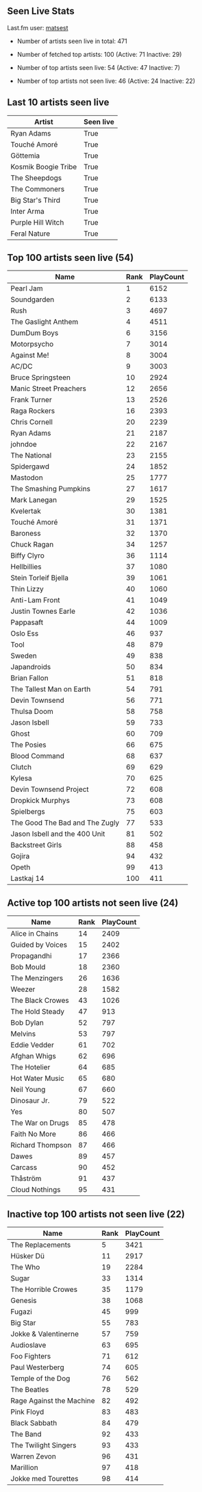 ## Seen Live Stats

Last.fm user: [matsest](https://www.last.fm/user/matsest)

- Number of artists seen live in total: 471

- Number of fetched top artists: 100 (Active: 71 Inactive: 29)

- Number of top artists seen live: 54 (Active: 47 Inactive: 7)

- Number of top artists not seen live: 46 (Active: 24 Inactive: 22)

## Last 10 artists seen live

Artist              | Seen live
------------------- | ---------
Ryan Adams          | True     
Touché Amoré        | True     
Göttemia            | True     
Kosmik Boogie Tribe | True     
The Sheepdogs       | True     
The Commoners       | True     
Big Star's Third    | True     
Inter Arma          | True     
Purple Hill Witch   | True     
Feral Nature        | True     

## Top 100 artists seen live (54)

Name                           | Rank | PlayCount
------------------------------ | ---- | ---------
Pearl Jam                      | 1    | 6152     
Soundgarden                    | 2    | 6133     
Rush                           | 3    | 4697     
The Gaslight Anthem            | 4    | 4511     
DumDum Boys                    | 6    | 3156     
Motorpsycho                    | 7    | 3014     
Against Me!                    | 8    | 3004     
AC/DC                          | 9    | 3003     
Bruce Springsteen              | 10   | 2924     
Manic Street Preachers         | 12   | 2656     
Frank Turner                   | 13   | 2526     
Raga Rockers                   | 16   | 2393     
Chris Cornell                  | 20   | 2239     
Ryan Adams                     | 21   | 2187     
johndoe                        | 22   | 2167     
The National                   | 23   | 2155     
Spidergawd                     | 24   | 1852     
Mastodon                       | 25   | 1777     
The Smashing Pumpkins          | 27   | 1617     
Mark Lanegan                   | 29   | 1525     
Kvelertak                      | 30   | 1381     
Touché Amoré                   | 31   | 1371     
Baroness                       | 32   | 1370     
Chuck Ragan                    | 34   | 1257     
Biffy Clyro                    | 36   | 1114     
Hellbillies                    | 37   | 1080     
Stein Torleif Bjella           | 39   | 1061     
Thin Lizzy                     | 40   | 1060     
Anti-Lam Front                 | 41   | 1049     
Justin Townes Earle            | 42   | 1036     
Pappasaft                      | 44   | 1009     
Oslo Ess                       | 46   | 937      
Tool                           | 48   | 879      
Sweden                         | 49   | 838      
Japandroids                    | 50   | 834      
Brian Fallon                   | 51   | 818      
The Tallest Man on Earth       | 54   | 791      
Devin Townsend                 | 56   | 771      
Thulsa Doom                    | 58   | 758      
Jason Isbell                   | 59   | 733      
Ghost                          | 60   | 709      
The Posies                     | 66   | 675      
Blood Command                  | 68   | 637      
Clutch                         | 69   | 629      
Kylesa                         | 70   | 625      
Devin Townsend Project         | 72   | 608      
Dropkick Murphys               | 73   | 608      
Spielbergs                     | 75   | 603      
The Good The Bad and The Zugly | 77   | 533      
Jason Isbell and the 400 Unit  | 81   | 502      
Backstreet Girls               | 88   | 458      
Gojira                         | 94   | 432      
Opeth                          | 99   | 413      
Lastkaj 14                     | 100  | 411      

## Active top 100 artists not seen live (24)

Name             | Rank | PlayCount
---------------- | ---- | ---------
Alice in Chains  | 14   | 2409     
Guided by Voices | 15   | 2402     
Propagandhi      | 17   | 2366     
Bob Mould        | 18   | 2360     
The Menzingers   | 26   | 1636     
Weezer           | 28   | 1582     
The Black Crowes | 43   | 1026     
The Hold Steady  | 47   | 913      
Bob Dylan        | 52   | 797      
Melvins          | 53   | 797      
Eddie Vedder     | 61   | 702      
Afghan Whigs     | 62   | 696      
The Hotelier     | 64   | 685      
Hot Water Music  | 65   | 680      
Neil Young       | 67   | 660      
Dinosaur Jr.     | 79   | 522      
Yes              | 80   | 507      
The War on Drugs | 85   | 478      
Faith No More    | 86   | 466      
Richard Thompson | 87   | 466      
Dawes            | 89   | 457      
Carcass          | 90   | 452      
Thåström         | 91   | 437      
Cloud Nothings   | 95   | 431      

## Inactive top 100 artists not seen live (22)

Name                     | Rank | PlayCount
------------------------ | ---- | ---------
The Replacements         | 5    | 3421     
Hüsker Dü                | 11   | 2917     
The Who                  | 19   | 2284     
Sugar                    | 33   | 1314     
The Horrible Crowes      | 35   | 1179     
Genesis                  | 38   | 1068     
Fugazi                   | 45   | 999      
Big Star                 | 55   | 783      
Jokke & Valentinerne     | 57   | 759      
Audioslave               | 63   | 695      
Foo Fighters             | 71   | 612      
Paul Westerberg          | 74   | 605      
Temple of the Dog        | 76   | 562      
The Beatles              | 78   | 529      
Rage Against the Machine | 82   | 492      
Pink Floyd               | 83   | 483      
Black Sabbath            | 84   | 479      
The Band                 | 92   | 433      
The Twilight Singers     | 93   | 433      
Warren Zevon             | 96   | 431      
Marillion                | 97   | 418      
Jokke med Tourettes      | 98   | 414      
